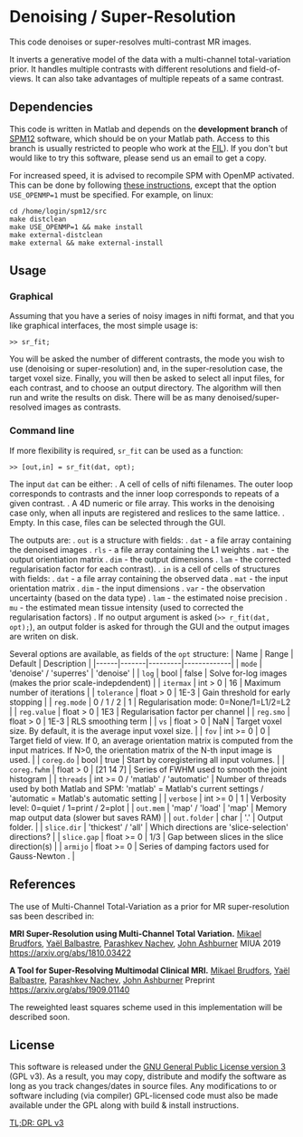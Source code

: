 # Denoising / Super-Resolution

This code denoises or super-resolves multi-contrast MR images.

It inverts a generative model of the data with a multi-channel 
total-variation prior. It handles multiple contrasts with different 
resolutions and field-of-views. It can also take advantages of multiple 
repeats of a same contrast.

## Dependencies

This code is written in Matlab and depends on the **development branch**
of [SPM12](https://www.fil.ion.ucl.ac.uk/spm/) software, which 
should be on your Matlab path. Access to this branch is usually 
restricted to people who work at the 
[FIL](https://www.fil.ion.ucl.ac.uk/spm/local/)). If you don't but would 
like to try this software, please send us an email to get a copy.

For increased speed, it is advised to recompile SPM with OpenMP 
activated. This can be done by following 
[these instructions](https://en.wikibooks.org/wiki/SPM), except that the 
option `USE_OPENMP=1` must be specified. For example, on linux:
```{shell}
cd /home/login/spm12/src
make distclean
make USE_OPENMP=1 && make install
make external-distclean
make external && make external-install
```

## Usage

### Graphical

Assuming that you have a series of noisy images in nifti format, 
and that you like graphical interfaces, the most simple usage is:
```{matlab}
>> sr_fit;
```
You will be asked the number of different contrasts, the mode you wish
to use (denoising or super-resolution) and, in the super-resolution case, 
the target voxel size. Finally, you will then be asked to select all input files, 
for each contrast, and to choose an output directory. The algorithm will 
then run and write the results on disk. There will be as many 
denoised/super-resolved images as contrasts.

### Command line

If more flexibility is required, `sr_fit` can be used as a function:
```{matlab}
>> [out,in] = sr_fit(dat, opt);
```
The input `dat` can be either:
    . A cell of cells of nifti filenames. The outer loop corresponds to 
      contrasts and the inner loop corresponds to repeats of a given 
      contrast.
    . A 4D numeric or file array. This works in the denoising case only, 
      when all inputs are registered and reslices to the same lattice.
    . Empty. In this case, files can be selected through the GUI.

The outputs are:
    . `out` is a structure with fields:
      . `dat` - a file array containing the denoised images
      . `rls` - a file array containing the L1 weights
      . `mat` - the output orientiation matrix
      . `dim` - the output dimensions
      . `lam` - the corrected regularisation factor for each contrast).
    . `in` is a cell of cells of structures with fields:
      . `dat` - a file array containing the observed data
      . `mat` - the input orientation matrix
      . `dim` - the input dimensions
      . `var` - the observation uncertainty (based on the data type)
      . `lam` - the estimated noise precision
      . `mu`  - the estimated mean tissue intensity 
(used to corrected the regularisation factors)
    . If no output argument is asked (`>> r_fit(dat, opt);`), an output 
  folder is asked for through the GUI and the output images are writen 
  on disk.

Several options are available, as fields of the `opt` structure:
| Name | Range | Default | Description |
|------|-------|---------|-------------|
| `mode` | 'denoise' / 'superres' | 'denoise' | 
| `log`  | bool | false | Solve for-log images (makes the prior scale-indepdendent) |
| `itermax` | int > 0 | 16 | Maximum number of iterations |
| `tolerance` | float > 0 | 1E-3 | Gain threshold for early stopping |
| `reg.mode` | 0 / 1 / 2 | 1 | Regularisation mode: 0=None/1=L1/2=L2 |
| `reg.value` | float > 0 | 1E3 | Regularisation factor per channel |
| `reg.smo` | float > 0 | 1E-3 | RLS smoothing term |
| `vs` | float > 0 | NaN | Target voxel size. By default, it is the average input voxel size. |
| `fov` | int >= 0 | 0 | Target field of view. If 0, an average orientation matrix is computed from the input matrices. If N>0, the orientation matrix of the N-th input image is used. |
| `coreg.do` | bool | true | Start by coregistering all input volumes. |
| `coreg.fwhm` | float > 0 | [21 14 7] | Series of FWHM used to smooth the joint histogram |
| `threads` | int >= 0 / 'matlab' / 'automatic' | Number of threads used by both Matlab and SPM: 'matlab' = Matlab's current settings / 'automatic = Matlab's automatic setting |
| `verbose` | int >= 0 | 1 | Verbosity level: 0=quiet / 1=print / 2=plot |
| `out.mem` | 'map' / 'load' | 'map' | Memory map output data (slower but saves RAM) |
| `out.folder` | char | '.' | Output folder. |
| `slice.dir` | 'thickest' / 'all' | Which directions are 'slice-selection' directions? |
| `slice.gap` | float >= 0 | 1/3 | Gap between slices in the slice direction(s) |
| `armijo` | float >= 0 | Series of damping factors used for Gauss-Newton . |

## References

The use of Multi-Channel Total-Variation as a prior for MR 
super-resolution sas been described in:

**MRI Super-Resolution using Multi-Channel Total Variation.**
[Mikael Brudfors](brudfors@gmail.com), [Yaël Balbastre](y.balbastre@ucl.ac.uk), [Parashkev Nachev](p.nachev@ucl.ac.uk), [John Ashburner](j.ashburner@ucl.ac.uk)
MIUA 2019
https://arxiv.org/abs/1810.03422

**A Tool for Super-Resolving Multimodal Clinical MRI.**
[Mikael Brudfors](brudfors@gmail.com), [Yaël Balbastre](y.balbastre@ucl.ac.uk), [Parashkev Nachev](p.nachev@ucl.ac.uk), [John Ashburner](j.ashburner@ucl.ac.uk)
Preprint
https://arxiv.org/abs/1909.01140

The reweighted least squares scheme used in this implementation will be 
described soon.

## License

This software is released under the 
[GNU General Public License version 3](LICENSE) (GPL v3). As a result, 
you may copy, distribute and modify the software as long as you track 
changes/dates in source files. Any modifications to or software including 
(via compiler) GPL-licensed code must also be made available under the 
GPL along with build & install instructions.

[TL;DR: GPL v3](https://tldrlegal.com/license/gnu-general-public-license-v3-(gpl-3))